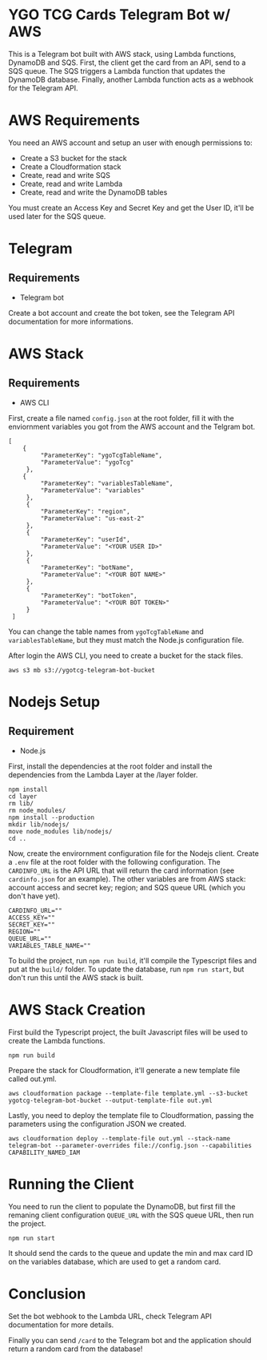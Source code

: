 # YGO TCG Cards Telegram Bot w/ AWS
This is a Telegram bot built with AWS stack, using Lambda functions, DynamoDB and SQS. 
First, the client get the card from an API, send to a SQS queue. The SQS triggers a Lambda function that updates the DynamoDB database. Finally, another Lambda function acts as a webhook for the Telegram API.

# AWS Requirements
You need an AWS account and setup an user with enough permissions to:
* Create a S3 bucket for the stack
* Create a Cloudformation stack
* Create, read and write SQS
* Create, read and write Lambda
* Create, read and write the DynamoDB tables

You must create an Access Key and Secret Key and get the User ID, it'll be used later for the SQS queue.

# Telegram
## Requirements
* Telegram bot

Create a bot account and create the bot token, see the Telegram API documentation for more informations.

# AWS Stack
## Requirements
* AWS CLI

First, create a file named `config.json` at the root folder, fill it with the enviornment variables you got from the AWS account and the Telgram bot.
```
[
    {
         "ParameterKey": "ygoTcgTableName",
         "ParameterValue": "ygoTcg"
     },
    {
         "ParameterKey": "variablesTableName",
         "ParameterValue": "variables"
     },
     {
         "ParameterKey": "region",
         "ParameterValue": "us-east-2"
     },
     {
         "ParameterKey": "userId",
         "ParameterValue": "<YOUR USER ID>"
     },
     {
         "ParameterKey": "botName",
         "ParameterValue": "<YOUR BOT NAME>"
     },
     {
         "ParameterKey": "botToken",
         "ParameterValue": "<YOUR BOT TOKEN>"
     }
 ]
```

You can change the table names from `ygoTcgTableName` and `variablesTableName`, but they must match the Node.js configuration file.

After login the AWS CLI, you need to create a bucket for the stack files.

`aws s3 mb s3://ygotcg-telegram-bot-bucket`

# Nodejs Setup
## Requirement
* Node.js

First, install the dependencies at the root folder and install the dependencies from the Lambda Layer at the /layer folder.

```
npm install
cd layer
rm lib/
rm node_modules/
npm install --production
mkdir lib/nodejs/
move node_modules lib/nodejs/
cd ..
```

Now, create the envirornment configuration file for the Nodejs client. Create a `.env` file at the root folder with the following configuration. The `CARDINFO_URL` is the API URL that will return the card information (see `cardinfo.json` for an example). The other variables are from AWS stack: account access and secret key; region; and SQS queue URL (which you don't have yet).

```
CARDINFO_URL=""
ACCESS_KEY=""
SECRET_KEY=""
REGION=""
QUEUE_URL=""
VARIABLES_TABLE_NAME=""
```

To build the project, run `npm run build`, it'll compile the Typescript files and put at the `build/` folder. To update the database, run `npm run start`, but don't run this until the AWS stack is built.

# AWS Stack Creation
First build the Typescript project, the built Javascript files will be used to create the Lambda functions.

`npm run build`

Prepare the stack for Cloudformation, it'll generate a new template file called out.yml.

`aws cloudformation package --template-file template.yml --s3-bucket ygotcg-telegram-bot-bucket --output-template-file out.yml`

Lastly, you need to deploy the template file to Cloudformation, passing the parameters using the configuration JSON we created.

`aws cloudformation deploy --template-file out.yml --stack-name telegram-bot --parameter-overrides file://config.json --capabilities CAPABILITY_NAMED_IAM`

# Running the Client
You need to run the client to populate the DynamoDB, but first fill the remaning client configuration `QUEUE_URL` with the SQS queue URL, then run the project.

`npm run start`

It should send the cards to the queue and update the min and max card ID on the variables database, which are used to get a random card.

# Conclusion
Set the bot webhook to the Lambda URL, check Telegram API documentation for more details.

Finally you can send `/card` to the Telegram bot and the application should return a random card from the database!

